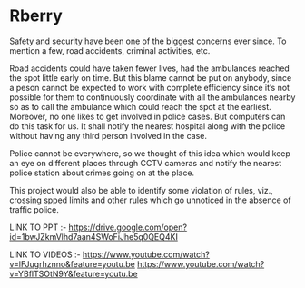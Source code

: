 # Rberry
Safety and security have been one of the biggest concerns ever since. To mention a few, road accidents, criminal activities, etc.

Road accidents could have taken fewer lives, had the ambulances reached the spot little early on time. But this blame cannot be put on anybody, since a peson cannot be expected to work with complete efficiency since it’s not possible for them to continuously coordinate with all the ambulances nearby so as to call the ambulance which could reach the spot at the earliest. Moreover, no one likes to get involved in police cases. But computers can do this task for us. It shall notify the nearest hospital along with the police without having any third person involved in the case.

Police cannot be everywhere, so we thought of this idea which would keep an eye on different places through CCTV cameras and notify the nearest police station about crimes going on at the place.

This project would also be able to identify some violation of rules, viz., crossing spped limits and other rules which go unnoticed in the absence of traffic police.

LINK TO PPT :- 
  https://drive.google.com/open?id=1bwJZkmVlhd7aan4SWoFiJhe5q0QEQ4KI
  
LINK TO VIDEOS :- 
  https://www.youtube.com/watch?v=lFJugrhznno&feature=youtu.be
  https://www.youtube.com/watch?v=YBflTSOtN9Y&feature=youtu.be
